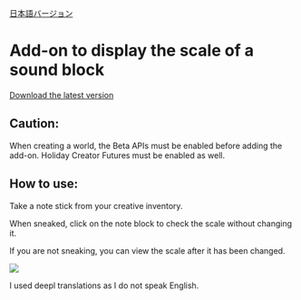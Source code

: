 [日本語バージョン](https://github.com/oasoobi/noteblockplus/blob/main/README.md)


# Add-on to display the scale of a sound block
[Download the latest version](https://github.com/oasoobi/noteblockplus/releases/latest/download/noteblockplus.mcpack)

## Caution: 
When creating a world, the Beta APIs must be enabled before adding the add-on. Holiday Creator Futures must be enabled as well.
## How to use:

Take a note stick from your creative inventory.

When sneaked, click on the note block to check the scale without changing it. 

If you are not sneaking, you can view the scale after it has been changed.

![](https://i.imgur.com/h7Oa1nW.png)

I used deepl translations as I do not speak English.
